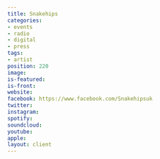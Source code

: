 ```yaml
---
title: Snakehips
categories:
- events
- radio
- digital
- press
tags:
- artist
position: 220
image: 
is-featured: 
is-front: 
website: 
facebook: https://www.facebook.com/Snakehipsuk
twitter: 
instagram: 
spotify: 
soundcloud: 
youtube: 
apple: 
layout: client
---
```


